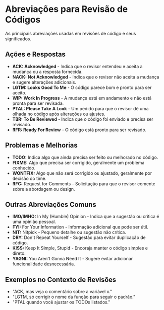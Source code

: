 # Abreviações para Revisão de Códigos

As principais abreviações usadas em revisões de código e seus significados.

## Ações e Respostas
- **ACK: Acknowledged** - Indica que o revisor entendeu e aceita a mudança ou a resposta fornecida.
- **NACK: Not Acknowledged** - Indica que o revisor não aceita a mudança e sugere alterações adicionais.
- **LGTM: Looks Good To Me** - O código parece bom e pronto para ser aceito.
- **WIP: Work In Progress** - A mudança está em andamento e não está pronta para ser revisada.
- **PTAL: Please Take A Look** - Um pedido para que o revisor dê uma olhada no código após alterações ou ajustes.
- **TBR: To Be Reviewed** - Indica que o código foi enviado e precisa ser revisado.
- **RFR: Ready For Review** - O código está pronto para ser revisado.
## Problemas e Melhorias
- **TODO:** Indica algo que ainda precisa ser feito ou melhorado no código.
- **FIXME:** Algo que precisa ser corrigido, geralmente um problema conhecido.
- **WONTFIX:** Algo que não será corrigido ou ajustado, geralmente por decisão do time.
- **RFC:** Request for Comments - Solicitação para que o revisor comente sobre a abordagem ou design.
## Outras Abreviações Comuns
- **IMO/IMHO:** In My (Humble) Opinion - Indica que a sugestão ou crítica é uma opinião pessoal.
- **FYI:** For Your Information - Informação adicional que pode ser útil.
- **NIT:** Nitpick - Pequeno detalhe ou sugestão não crítica.
- **DRY:** Don't Repeat Yourself - Sugestão para evitar duplicação de código.
- **KISS:** Keep It Simple, Stupid - Encoraja manter o código simples e direto.
- **YAGNI:** You Aren't Gonna Need It - Sugere evitar adicionar funcionalidade desnecessária.
## Exemplos no Contexto de Revisões
- "ACK, mas veja o comentário sobre a variável x."
- "LGTM, só corrigir o nome da função para seguir o padrão."
- "PTAL quando você ajustar os TODOs listados."
